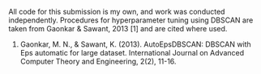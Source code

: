 All code for this submission is my own, and work was conducted independently. Procedures for hyperparameter tuning using DBSCAN are taken from Gaonkar & Sawant, 2013 [1] and are
cited where used.

1. Gaonkar, M. N., & Sawant, K. (2013). AutoEpsDBSCAN: DBSCAN with Eps automatic for large dataset. 
   International Journal on Advanced Computer Theory and Engineering, 2(2), 11-16.
